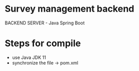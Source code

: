 # Survey management backend
BACKEND SERVER - Java Spring Boot

# Steps for compile
- use Java JDK 11
- synchronize the file -> pom.xml
  

